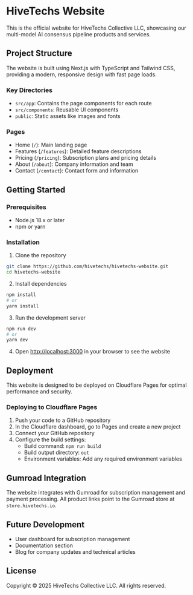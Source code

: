 # HiveTechs Website

This is the official website for HiveTechs Collective LLC, showcasing our multi-model AI consensus pipeline products and services.

## Project Structure

The website is built using Next.js with TypeScript and Tailwind CSS, providing a modern, responsive design with fast page loads.

### Key Directories

- `src/app`: Contains the page components for each route
- `src/components`: Reusable UI components
- `public`: Static assets like images and fonts

### Pages

- Home (`/`): Main landing page
- Features (`/features`): Detailed feature descriptions
- Pricing (`/pricing`): Subscription plans and pricing details
- About (`/about`): Company information and team
- Contact (`/contact`): Contact form and information

## Getting Started

### Prerequisites

- Node.js 18.x or later
- npm or yarn

### Installation

1. Clone the repository
```bash
git clone https://github.com/hivetechs/hivetechs-website.git
cd hivetechs-website
```

2. Install dependencies
```bash
npm install
# or
yarn install
```

3. Run the development server
```bash
npm run dev
# or
yarn dev
```

4. Open [http://localhost:3000](http://localhost:3000) in your browser to see the website

## Deployment

This website is designed to be deployed on Cloudflare Pages for optimal performance and security.

### Deploying to Cloudflare Pages

1. Push your code to a GitHub repository
2. In the Cloudflare dashboard, go to Pages and create a new project
3. Connect your GitHub repository
4. Configure the build settings:
   - Build command: `npm run build`
   - Build output directory: `out`
   - Environment variables: Add any required environment variables

## Gumroad Integration

The website integrates with Gumroad for subscription management and payment processing. All product links point to the Gumroad store at `store.hivetechs.io`.

## Future Development

- User dashboard for subscription management
- Documentation section
- Blog for company updates and technical articles

## License

Copyright © 2025 HiveTechs Collective LLC. All rights reserved.
